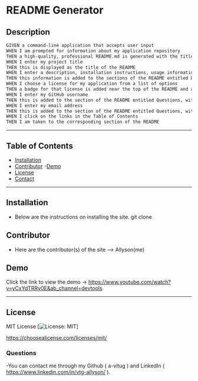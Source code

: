 # README Generator

## Description

```md
GIVEN a command-line application that accepts user input
WHEN I am prompted for information about my application repository
THEN a high-quality, professional README.md is generated with the title of my project and sections entitled Description, Table of Contents, Installation, Usage, License, Contributing, Tests, and Questions
WHEN I enter my project title
THEN this is displayed as the title of the README
WHEN I enter a description, installation instructions, usage information, contribution guidelines, and test instructions
THEN this information is added to the sections of the README entitled Description, Installation, Usage, Contributing, and Tests
WHEN I choose a license for my application from a list of options
THEN a badge for that license is added near the top of the README and a notice is added to the section of the README entitled License that explains which license the application is covered under
WHEN I enter my GitHub username
THEN this is added to the section of the README entitled Questions, with a link to my GitHub profile
WHEN I enter my email address
THEN this is added to the section of the README entitled Questions, with instructions on how to reach me with additional questions
WHEN I click on the links in the Table of Contents
THEN I am taken to the corresponding section of the README
```

------------

## Table of Contents
- [Installation](#installation)
- [Contributor](#contributor)
-[Demo](#demo)
- [License](#license)
- [Contact](#contact)

------------

## Installation 
- Below are the instructions on installing the site.
git clone

## Contributor
- Here are the contributor(s) of the site --> Allyson(me)

## Demo
Click the link to view the demo -> https://www.youtube.com/watch?v=yCxYdTRRy0E&ab_channel=devtools

------------

## License 
MIT License
[![License: MIT](https://img.shields.io/badge/License-MIT-yellow.svg)]

https://choosealicense.com/licenses/mit/

### Questions
-You can contact me through my Github ( a-vitug ) and LinkedIn ( https://www.linkedin.com/in/vtg-allyson/ ). 
